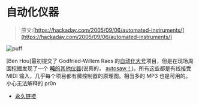 # 自动化仪器

> 原文:[https://hackaday.com/2005/09/06/automated-instruments/](https://hackaday.com/2005/09/06/automated-instruments/)

![puff](../Images/553a6c6e21781850e70f40762dfde7b9.png)

[Ben Hou]最初提交了 Godfried-Willem Raes 的[自动化大号](http://www.logosfoundation.org/instrum_gwr/so.html)项目，但是在现场周围挖掘发现了一个 [**吨**的其他仪器](http://www.logosfoundation.org/instrum_gwr/automatons.html)(说真的， [autosaw！](http://www.logosfoundation.org/instrum_gwr/flex.html))。所有这些都是有线接受 MIDI 输入，几乎每个项目都有微控制器的原理图。相当多的 MP3 也是可用的。小心无法解释的 pr0n

*   [永久链接](http://www.logosfoundation.org/instrum_gwr/automatons.html)
